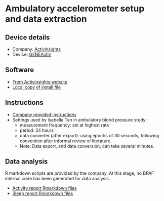 # Ambulatory accelerometer setup and data extraction

## Device details

- Company: [Activinsights](https://activinsights.com)
- Device: [GENEActiv](https://activinsights.com/technology/geneactiv/)

## Software

- [From Activinsights website](https://activinsights.com/support/geneactiv-support/)
- [Local copy of install file](https://mqoutlook.sharepoint.com/:f:/r/sites/o365-group-vascularresearch/Shared%20Documents/General/software/Activinsights%20Geneactiv?csf=1&web=1&e=MOHOTb)

## Instructions

- [Company provided instructions](GENEActiv-Instructions-for-Use.pdf)
- Settings used by Isabella Tan in ambulatory blood pressure study:
  - measurement frequency: set at highest rate
  - period: 24 hours
  - data converter (after export): using epochs of 30 seconds, following convention after informal review of literature.
  - Note: Data export, and data conversion, can take several minutes.

## Data analysis

R markdown scripts are provided by the company. At this stage, no BPAF internal code has been generated for data analysis.

- [Activity report Rmarkdown files](https://github.com/bpaflab/bpaf/tree/main/code/historical%20undocumented%20%20code/Activinsights_Activity_Report_May21_v1)
- [Sleep report Rmarkdown files](https://github.com/bpaflab/bpaf/tree/main/code/historical%20undocumented%20%20code/Activinsights_Sleep_Report_May21_v1)